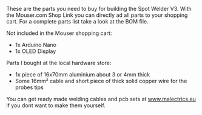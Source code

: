 These are the parts you need to buy for building the Spot Welder V3. With the Mouser.com Shop Link you can directly ad all parts to your shopping cart. For a complete parts list take a look at the BOM file.

Not included in the Mouser shopping cart:
- 1x Arduino Nano
- 1x OLED Display

Parts I bought at the local hardware store:

- 1x piece of 16x70mm aluminium about 3 or 4mm thick
- Some 16mm² cable and short piece of thick solid copper wire for the probes tips

You can get ready made welding cables and pcb sets at www.malectrics.eu if you dont want to make them yourself.
